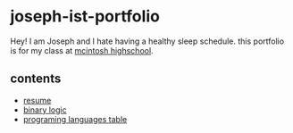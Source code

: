 # joseph-ist-portfolio
Hey! I am Joseph and I hate having a healthy sleep schedule. this portfolio is for my class at [mcintosh highschool](https://www.fcboe.org/mhs).

## contents
- [resume](resume.md)
- [binary logic](truth-table.md)
- [programing languages table](table_programming_languages.md)
